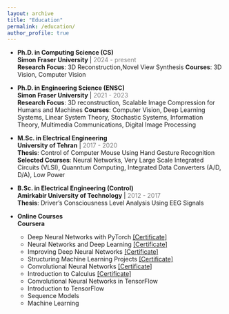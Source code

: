 ```yaml
---
layout: archive
title: "Education"
permalink: /education/
author_profile: true
---
```


* **Ph.D. in Computing Science (CS)**\
  **Simon Fraser University** | <span style="color:grey;">2024 - present</span>\
  **Research Focus**: 3D Reconstruction,Novel View Synthesis
  **Courses**: 3D Vision, Computer Vision
  
* **Ph.D. in Engineering Science (ENSC)**\
  **Simon Fraser University** | <span style="color:grey;">2021 - 2023</span>\
  **Research Focus**: 3D reconstruction, Scalable Image Compression for Humans and Machines
  **Courses**: Computer Vision, Deep Learning Systems, Linear System Theory, Stochastic Systems, Information Theory, Multimedia Communications, Digital Image Processing

* **M.Sc. in Electrical Engineering**\
  **University of Tehran** | <span style="color:grey;">2017 - 2020</span>\
  **Thesis**: Control of Computer Mouse Using Hand Gesture Recognition\
  **Selected Courses**: Neural Networks, Very Large Scale Integrated Circuits (VLSI), Quanntum Computing, Integrated Data Converters (A/D, D/A), Low Power

* **B.Sc. in Electrical Engineering (Control)**\
  **Amirkabir University of Technology** | <span style="color:grey;">2012 - 2017</span>\
  **Thesis**: Driver’s Consciousness Level Analysis Using EEG Signals
  
* **Online Courses**\
  **Coursera**
  * Deep Neural Networks with PyTorch [[Certificate]](https://coursera.org/share/7c0984ec097071fa955eed9b2ca8ffee)
  * Neural Networks and Deep Learning [[Certificate]](https://www.coursera.org/account/accomplishments/verify/RFAWW2FJK9ZC)
  * Improving Deep Neural Networks [[Certificate]](https://www.coursera.org/account/accomplishments/verify/CWEXLEEAWHTH)
  * Structuring Machine Learning Projects [[Certificate]](https://www.coursera.org/account/accomplishments/verify/FRTJ5AE9UPKZ)
  * Convolutional Neural Networks [[Certificate]](https://www.coursera.org/account/accomplishments/verify/S6VYKABD7233)
  * Introduction to Calculus [[Certificate]](https://coursera.org/share/458198b72fcf04be46f9a1b9849db837)
  * Convolutional Neural Networks in TensorFlow
  * Introduction to TensorFlow
  * Sequence Models
  * Machine Learning

